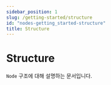 ```yaml
---
sidebar_position: 1
slug: /getting-started/structure
id: "nodes-getting_started-structure"
title: Structure
---
```


# Structure
`Node` 구조에 대해 설명하는 문서입니다.
